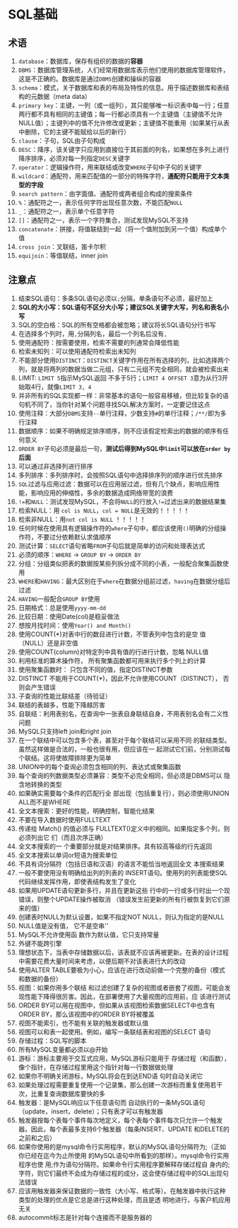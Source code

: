 # SQL基础

## 术语

1. `database`：数据库，保存有组织的数据的**容器**
2. `DBMS`：数据库管理系统，人们经常用数据库表示他们使用的数据库管理软件，这是不正确的。数据库是通过`DBMS`创建和操纵的容器
3. `schema`：模式，关于数据库和表的布局及特性的信息。用于描述数据库和表结构的元数据（meta data）
4. `primary key`：主键，一列（或一组列），其只能够唯一标识表中每一行；任意两行都不具有相同的主键值；每一行都必须具有一个主键值（主键值不允许NULL值）；主键列中的值不允许修改或更新；主键值不能重用（如果某行从表中删除，它的主键不能赋给以后的新行）
5. `clause`：子句，SQL由子句构成
6. `DESC`：降序，该关键字只应用到直接位于其前面的列名，如果想在多列上进行降序排序，必须对每一列指定`DESC`关键字
7. `operator`：逻辑操作符，用来联结或改变`WHERE`子句中子句的关键字
8. `wildcard`：通配符，用来匹配值的一部分的特殊字符，**通配符只能用于文本类型的字段**
9. `search pattern`：由字面值、通配符或两者组合构成的搜索条件
10. `%`：通配符之一，表示任何字符出现任意次数，不能匹配`NULL`
11. `_`：通配符之一，表示单个任意字符
12. `[]`：通配符之一，表示一个字符集合，测试发现MySQL不支持
13. `concatenate`：拼接，将值联结到一起（将一个值附加到另一个值）构成单个值
14. `cross join`：叉联结，笛卡尔积
15. `equijoin`：等值联结，inner join

## 注意点

1. 结束SQL语句：多条SQL语句必须以`;`分隔，单条语句不必须，最好加上
2. **SQL的大小写：SQL语句不区分大小写；建议SQL关键字大写，列名和表名小写**
3. SQL的空白格：SQL的所有空格都会被忽略；建议将长SQL语句分行书写
4. 在选择多个列时，用`,`分隔列名，最后一个列名后没有`,`
5. 使用通配符：按需要使用，检索不需要的列通常会降低性能
6. 检索未知列：可以使用通配符检索出未知列
7. 不能部分使用`DISTINCT`：`DISTINCT`关键字作用在所有选择的列，比如选择两个列，就是将两列的数据当做二元组，只有二元组不完全相同，就会被检索出来
8. LIMIT: `LIMIT 5`指示MySQL返回 不多于5行；`LIMIT 4 OFFSET 3`意为从行3开始取4行，就像`LIMIT 3, 4`
9. 并非所有的SQL实现都一样：非常基本的语句一般容易移植，但比较复杂的语句机不同了，当你针对某个问题寻找SQL解决方案时，一定要记住这点
10. 使用注释：大部分`DBMS`支持`--`单行注释，少数支持`#`的单行注释；`/**/`即为多行注释
11. 数据顺序：如果不明确规定排序顺序，则不应该假定检索出的数据的顺序有任何意义
12. `ORDER BY`子句必须是最后一句，**测试后得到MySQL中`limit`可以放在`order by`后面**
13. 可以通过非选择列进行排序
14. 多列排序：多列排序时，会按照SQL语句中选择排序列的顺序进行优先排序
15. `SQL`过滤与应用过滤：数据可以在应用层过滤，但有几个缺点，影响应用性能，影响应用的伸缩性，多余的数据造成网络带宽的浪费
16. `!=`和`NULL`：测试发现MySQL，不会将`NULL`的行放入`!=`过滤出来的数据结果集
17. 检索NULL：用 `col is NULL`，`col = NULL`是无效的！！！！！
18. 检索非NULL：用`not col is NULL` ！！！！！
19. 任何时候在使用具有逻辑操作符的`where`子句中，都应该使用`()`明确的分组操作符，不要过分依赖默认求值顺序
20. 测试计算：`SELECT`语句省略`FROM`子句后就是简单的访问和处理表达式
21. 必须的顺序：`WHERE` -> `GROUP BY` -> `ORDER BY`
22. 分组：分组类似把表的数据按某些列拆分成不同的小表，一般配合聚集函数使用
23. `WHERE`和`HAVING`：最大区别在于`where`在数据分组前过滤，`having`在数据分组后过滤
24. `HAVING`一般配合`GROUP BY`使用
25. 日期格式：总是使用`yyyy-mm-dd`
26. 比较日期：使用Date(col)是稳妥做法
27. 想按月找时间：使用`Year() and Month()`
28. 使用COUNT(*)对表中行的数目进行计数，不管表列中包含的是空 值（NULL）还是非空值
29. 使用COUNT(column)对特定列中具有值的行进行计数，忽略 NULL值
30. 利用标准的算术操作符， 所有聚集函数都可用来执行多个列上的计算
31. 使用聚集函数时： 只包含不同的值，指定DISTINCT参数
32. DISTINCT 不能用于COUNT(*)，因此不允许使用COUNT（DISTINCT）， 否则会产生错误
33. 子查询的性能比联结差（待验证）
34. 联结的表越多，性能下降越厉害
35. 自联结：利用表别名，在查询中一张表自身联结自身，不用表别名会有二义性问题
36. MySQL只支持left join和right join
37. 在一个联结中可以包含多个表，甚至对于每个联结可以采用不同 的联结类型。虽然这样做是合法的，一般也很有用，但应该在一 起测试它们前，分别测试每个联结。这将使故障排除更为简单
38. UNION中的每个查询必须包含相同的列、表达式或聚集函数
39. 每个查询的列数据类型必须兼容：类型不必完全相同，但必须是DBMS可以 隐含地转换的类型
40. 如果确实需要每个条件的匹配行全 部出现（包括重复行），则必须使用UNION ALL而不是WHERE
41. 全文本搜索：更好的性能，明确控制，智能化结果
42. 不要在导入数据时使用FULLTEXT
43. 传递给 Match() 的值必须与 FULLTEXT()定义中的相同。如果指定多个列，则必须列出它 们（而且次序正确）
44. 全文本搜索的一 个重要部分就是对结果排序。具有较高等级的行先返回
45. 全文本搜索以单词or短语为搜索单位
46. 不具有词分隔符（包括日语和汉语）的语言不能恰当地返回全文 本搜索结果
47. 一般不要使用没有明确给出列的列表的 INSERT语句。使用列的列表能使SQL代码继续发挥作用，即使表结构发生了变化
48. 如果用UPDATE语句更新多行，并且在更新这些 行中的一行或多行时出一个现错误，则整个UPDATE操作被取消 （错误发生前更新的所有行被恢复到它们原来的值）
49. 创建表时NULL为默认设置，如果不指定NOT NULL，则认为指定的是NULL
50. NULL值是没有值， 它不是空串''
51. MySQL不允许使用函 数作为默认值，它只支持常量
52. 外键不能跨引擎
53. 理想状态下，当表中存储数据以后，该表就不应该再被更新。在表的设计过程中需要花费大量时间来考虑，以便后期不对该表进行大的改动
54. 使用ALTER TABLE要极为小心，应该在进行改动前做一个完整的备份（模式和数据的备份）
55. 视图：如果你用多个联结 和过滤创建了复杂的视图或者嵌套了视图，可能会发现性能下降得很厉害。因此，在部署使用了大量视图的应用前，应 该进行测试
56. ORDER BY可以用在视图中，但如果从该视图检索数据SELECT中也含有ORDER BY，那么该视图中的ORDER BY将被覆盖
57. 视图不能索引，也不能有关联的触发器或默认值
58. 视图可以和表一起使用。例如，编写一条联结表和视图的SELECT 语句
59. 存储过程：SQL写的脚本
60. 所有MySQL变量都必须以@开始
61. 游标：游标主要用于交互式应用，MySQL游标只能用于 存储过程（和函数），像个指针，在存储过程里用这个指针对每一行数据做处理
62. 如果你不明确关闭游标，MySQL将会在到达END语 句时自动关闭它
63. 如果处理过程需要重复使用一个记录集，那么创建一次游标而重复使用若干次，比重复查询数据库要快的多
64. 触发器：是MySQL响应以下任意语句而 自动执行的一条MySQL语句（update，insert，delete）；只有表才可以有触发器
65. 触发器按每个表每个事件每次地定义，每个表每个事件每次只允许一个触发器。因此，每个表最多支持6个触发器（每条INSERT、UPDATE 和DELETE的之前和之后）
66. 如果你使用的是mysql命令行实用程序，默认的MySQL语句分隔符为;（正如你已经在迄今为止所使用 的MySQL语句中所看到的那样）。mysql命令行实用程序也使 用;作为语句分隔符。如果命令行实用程序要解释存储过程自 身内的;字符，则它们最终不会成为存储过程的成分，这会使存储过程中的SQL出现句法错误
67. 应该用触发器来保证数据的一致性（大小写、格式等）。在触发器中执行这种类型的处理的优点是它总是进行这种处理，而且是透 明地进行，与客户机应用无关
68. autocommit标志是针对每个连接而不是服务器的

